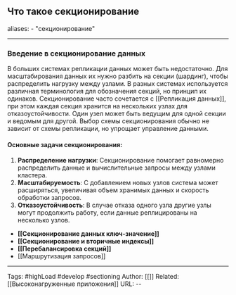 ## Что такое секционирование
aliases: 
	- "секционирование"

---

### Введение в секционирование данных

В больших системах репликации данных может быть недостаточно. Для масштабирования данных их нужно разбить на секции (шардинг), чтобы распределить нагрузку между узлами. В разных системах используется различная терминология для обозначения секций, но принцип их одинаков.
Секционирование часто сочетается с [[Репликация данных]], при этом каждая секция хранится на нескольких узлах для отказоустойчивости. Один узел может быть ведущим для одной секции и ведомым для другой. Выбор схемы секционирования обычно не зависит от схемы репликации, но упрощает управление данными.
#### Основные задачи секционирования:

1. **Распределение нагрузки**: Секционирование помогает равномерно распределить данные и вычислительные запросы между узлами кластера.
2. **Масштабируемость**: С добавлением новых узлов система может расширяться, увеличивая объем хранимых данных и скорость обработки запросов.
3. **Отказоустойчивость**: В случае отказа одного узла другие узлы могут продолжить работу, если данные реплицированы на несколько узлов.

- **[[Секционирование данных ключ-значение]]**
- **[[Секционирование и вторичные индексы]]**
- **[[Перебалансировка секций]]**
- [[Маршрутизация запросов]]

---
Tags: #highLoad #develop #sectioning
Author: [[]]
Related: [[Высоконагруженные приложения]]
URL: -- 